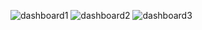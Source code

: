 
![dashboard1](https://user-images.githubusercontent.com/107650526/234460758-60f1d4fa-11b1-4e1b-9ba1-dd5d1459d01b.jpg)
![dashboard2](https://user-images.githubusercontent.com/107650526/234460768-9d31b90a-c9f6-4541-b710-54f907113b0f.jpg)
![dashboard3](https://user-images.githubusercontent.com/107650526/234460776-dc1c5e17-e594-4cb7-9a6e-02e32ec9a9c4.jpg)
